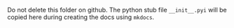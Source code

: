 Do not delete this folder on github. The python stub file `__init__.pyi` will be copied here during creating the docs
using `mkdocs`.